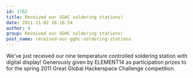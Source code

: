 ```yaml
---
id: 1762
title: Received our GGHC soldering stations!
date: 2011-11-02 16:16:54
author: 4
group: Received our GGHC soldering stations!
post_name: received-our-gghc-soldering-stations
---
```


We've just received our nine temperature controlled soldering station with digital display! Generously given by ELEMENT14 as participation prizes to for the spring 2011 Great Global Hackerspace Challenge competition.
